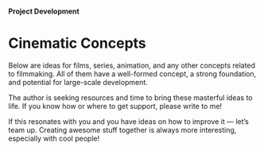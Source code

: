 #### Project Development

# Cinematic Concepts

Below are ideas for films, series, animation, and any other concepts related to filmmaking. All of them have a well-formed concept, a strong foundation, and potential for large-scale development.

The author is seeking resources and time to bring these masterful ideas to life. If you know how or where to get support, please write to me!

If this resonates with you and you have ideas on how to improve it — let’s team up. Creating awesome stuff together is always more interesting, especially with cool people!